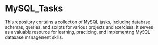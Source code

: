 # MySQL_Tasks
This repository contains a collection of MySQL tasks, including database schemas, queries, and scripts for various projects and exercises. It serves as a valuable resource for learning, practicing, and implementing MySQL database management skills.

